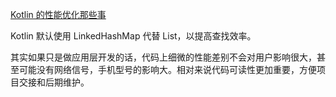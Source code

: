 [Kotlin 的性能优化那些事](https://juejin.cn/post/6844904161419640840#heading-0)

Kotlin 默认使用 LinkedHashMap 代替 List，以提高查找效率。

其实如果只是做应用层开发的话，代码上细微的性能差别不会对用户影响很大，甚至可能没有网络信号，手机型号的影响大。相对来说代码可读性更加重要，方便项目交接和后期维护。
